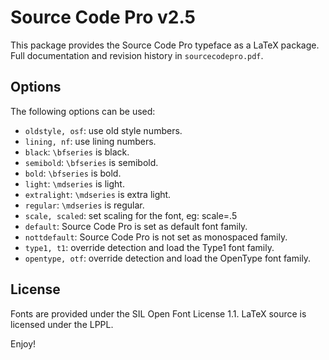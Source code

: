 Source Code Pro v2.5
====================
This package provides the Source Code Pro typeface as a LaTeX package.
Full documentation and revision history in `sourcecodepro.pdf`.

Options
-------
The following options can be used:

* `oldstyle, osf`: use old style numbers.
* `lining, nf`:    use lining numbers.
* `black`:         `\bfseries` is black.
* `semibold`:      `\bfseries` is semibold.
* `bold`:          `\bfseries` is bold.
* `light`:         `\mdseries` is light.
* `extralight`:    `\mdseries` is extra light.
* `regular`:       `\mdseries` is regular.
* `scale, scaled`: set scaling for the font, eg: scale=.5
* `default`:       Source Code Pro is set as default font family.
* `nottdefault`:   Source Code Pro is not set as monospaced family.
* `type1, t1`:     override detection and load the Type1 font family.
* `opentype, otf`: override detection and load the OpenType font family.

License
-------
Fonts are provided under the SIL Open Font License 1.1.
LaTeX source is licensed under the LPPL.

Enjoy!
